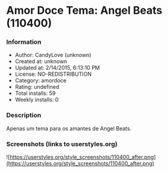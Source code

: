 # Amor Doce Tema: Angel Beats (110400)

### Information
- Author: CandyLove (unknown)
- Created at: unknown
- Updated at: 2/14/2015, 6:13:10 PM
- License: NO-REDISTRIBUTION
- Category: amordoce
- Rating: undefined
- Total installs: 59
- Weekly installs: 0


### Description
Apenas um tema para os amantes de Angel Beats.


### Screenshots (links to userstyles.org)
![https://userstyles.org/style_screenshots/110400_after.png](https://userstyles.org/style_screenshots/110400_after.png)


